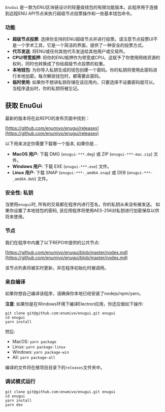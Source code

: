 `EnuGui` 是一款为ENU区块链设计的轻量级钱包的有限功能版本。此程序用于连接到远程ENU API节点来执行超级节点投票操作和一些基本钱包命令。

### 功能

- **超级节点投票**: 选择你支持的ENU超级节点并进行投票。请注意节点投票UI不是一个学术工具，它是一个简洁的界面，提供了一种安全的投票方式。
- **代币发送**: 将ENU或任何其他代币发送给其他用户或交易所。
- **CPU/带宽抵押**: 将你的ENU抵押作为带宽或CPU。这赋予了你使用网络资源的权利，同时也转换成了你给超级节点投票的权重。
- **本地钱包**: 为你导入私钥生成的钱包创建一个密码。你的私钥将使用此密码进行本地加密。每次解锁钱包时，都需要此密码。
- **临时使用**: 如果你不想讲私钥存储在该应用内，只要选择不设置密码就可以。当程序退出时，你的私钥将被忘记。

## 获取 EnuGui
最新的版本将在此REPO的发布页面中找到：

[https://github.com/enumivo/enugui/releases](https://github.com/enumivo/enugui/releases)

以下用来决定你需要下载哪一个版本, 如果你是...

- **MacOS 用户**: 下载 DMG (`enugui-***.dmg`) 或 ZIP (`enugui-***-mac.zip`) 文件。
- **Windows 用户**: 下载 EXE (`enugui-***.exe`) 文件。
- **Linux 用户**: 下载 SNAP (`enugui-***-_amd64.snap`) 或 DEB (`enugui-***-_amd64.deb`) 文件。

### 安全性: 私钥

当使用`enugui`时, 所有的交易都在程序内进行签名，你的私钥从来没有被发送。 如果你设置了本地钱包的密码, 该应用程序将使用AES-256对私钥进行加密保存以供将来使用。

### 节点

我们在程序中内置了以下REPO中提供的公共节点:

[https://github.com/enumivo/enugui/blob/master/nodes.md](https://github.com/enumivo/enugui/blob/master/nodes.md)

该节点列表将被实时更新，并在程序初始化时被调用。

### 亲自编译

如果你想自己编译该程序，请确保你本地已经安装了nodejs/npm/yarn。

**注意**: 如果你是在Windows环境下编译Electron应用，你还应做如下操作:

```
git clone git@github.com:enumivo/enugui.git enugui
cd enugui
yarn install
```

然后:

- MacOS: `yarn package`
- Linux: `yarn package-linux`
- Windows: `yarn package-win`
- All: `yarn package-all`

编译的文件将在根项目目录下的`releases`文件夹中。

### 调试模式运行

```
git clone git@github.com:enumivo/enugui.git enugui
cd enugui
yarn install
yarn dev
```

